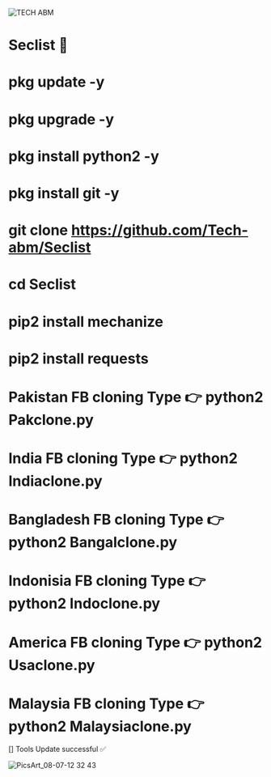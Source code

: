 ![TECH ABM](https://user-images.githubusercontent.com/52023076/89865685-07f58e80-db63-11ea-8b07-75d29a563105.gif)

# Seclist 💯

# pkg update -y

# pkg upgrade -y

# pkg install python2 -y

# pkg install git -y

# git clone https://github.com/Tech-abm/Seclist

# cd Seclist

# pip2 install mechanize 

# pip2 install requests 

# Pakistan FB cloning Type 👉  python2 Pakclone.py

# India FB cloning Type 👉 python2 Indiaclone.py

# Bangladesh FB cloning Type 👉 python2 Bangalclone.py

# Indonisia FB cloning Type 👉 python2 Indoclone.py

# America FB cloning Type 👉 python2 Usaclone.py

# Malaysia FB cloning Type 👉 python2 Malaysiaclone.py

[] Tools Update successful ✅

![PicsArt_08-07-12 32 43](https://user-images.githubusercontent.com/52023076/89867871-b2bb7c00-db66-11ea-9d4e-8fc298a4fe99.jpg)
